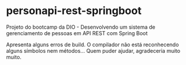 # personapi-rest-springboot
Projeto do bootcamp da DIO - Desenvolvendo um sistema de gerenciamento de pessoas em API REST com Spring Boot

Apresenta alguns erros de build. O compilador não está reconhecendo alguns símbolos nem métodos... Quem puder ajudar, agradeceria muito muito. 
